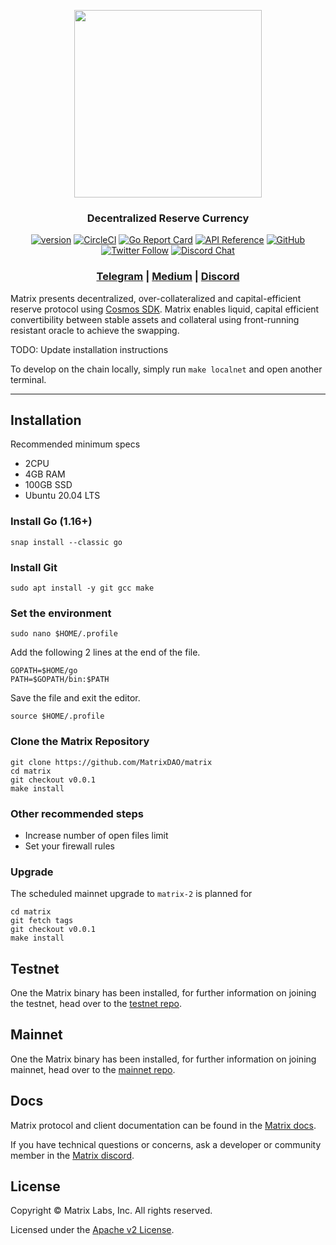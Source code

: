 
<p align="center">
  <img src="./matrix-logo.svg" width="300">
</p>
<h3 align="center">Decentralized Reserve Currency</h3>

<div align="center">

[![version](https://img.shields.io/github/tag/matrix-labs/matrix.svg)](https://github.com/matrixdao/matrix/releases/latest)
[![CircleCI](https://circleci.com/gh/MatrixDao/matrix/tree/master.svg?style=shield)](https://circleci.com/gh/MatrixDao/matrix/tree/master)
[![Go Report Card](https://goreportcard.com/badge/github.com/matrixdao/matrix)](https://goreportcard.com/report/github.com/matrixdao/matrix)
[![API Reference](https://godoc.org/github.com/MatrixDao/matrix?status.svg)](https://godoc.org/github.com/MatrixDao/matrix)
[![GitHub](https://img.shields.io/github/license/matrix-labs/matrix.svg)](https://github.com/MatrixDao/matrix/blob/master/LICENSE.md)
[![Twitter Follow](https://img.shields.io/twitter/follow/matrix_platform.svg?label=Follow&style=social)](https://twitter.com/matrix_platform)
[![Discord Chat](https://img.shields.io/discord/704389840614981673.svg)](https://discord.com/invite/pgArXgAxDD)

</div>

<div align="center">

### [Telegram](https://t.me/matrixlabs) | [Medium](https://medium.com/matrix-labs) | [Discord](https://discord.gg/pgArXgAxDD)

</div>

Matrix presents decentralized, over-collateralized and capital-efficient reserve protocol using [Cosmos SDK](https://github.com/cosmos/cosmos-sdk). Matrix enables liquid, capital efficient convertibility between stable assets and collateral using front-running resistant oracle to achieve the swapping.

TODO: Update installation instructions  

To develop on the chain locally, simply run `make localnet` and open another terminal.  

----

## Installation

Recommended minimum specs
- 2CPU
- 4GB RAM
- 100GB SSD
- Ubuntu 20.04 LTS

### Install Go (1.16+)

```
snap install --classic go
```

### Install Git

```
sudo apt install -y git gcc make
```

### Set the environment
```
sudo nano $HOME/.profile
```
Add the following 2 lines at the end of the file.
```
GOPATH=$HOME/go
PATH=$GOPATH/bin:$PATH
```
Save the file and exit the editor.
```
source $HOME/.profile
```

### Clone the Matrix Repository

```
git clone https://github.com/MatrixDAO/matrix
cd matrix
git checkout v0.0.1
make install
```

### Other recommended steps

- Increase number of open files limit
- Set your firewall rules

### Upgrade

The scheduled mainnet upgrade to `matrix-2` is planned for 

```
cd matrix
git fetch tags
git checkout v0.0.1
make install
```

## Testnet

One the Matrix binary has been installed, for further information on joining the testnet, head over to the [testnet repo](https://github.com/MatrixDao/Networks/tree/main/Testnet).

## Mainnet

One the Matrix binary has been installed, for further information on joining mainnet, head over to the [mainnet repo](https://github.com/MatrixDao/Networks/tree/main/Mainnet).

## Docs

Matrix protocol and client documentation can be found in the [Matrix docs](https://docs.matrix.io).

If you have technical questions or concerns, ask a developer or community member in the [Matrix discord](https://discord.com/invite/pgArXgAxDD).

## License

Copyright © Matrix Labs, Inc. All rights reserved.

Licensed under the [Apache v2 License](LICENSE.md).
